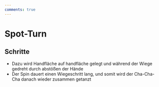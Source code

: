 ```yaml
---
comments: true
---
```

# Spot-Turn

## Schritte

- Dazu wird Handfläche auf handfläche gelegt und während der Wiege gedreht durch abstößen der Hände
- Der Spin dauert einen Wiegeschritt lang, und somit wird der Cha-Cha-Cha danach wieder zusammen getanzt
